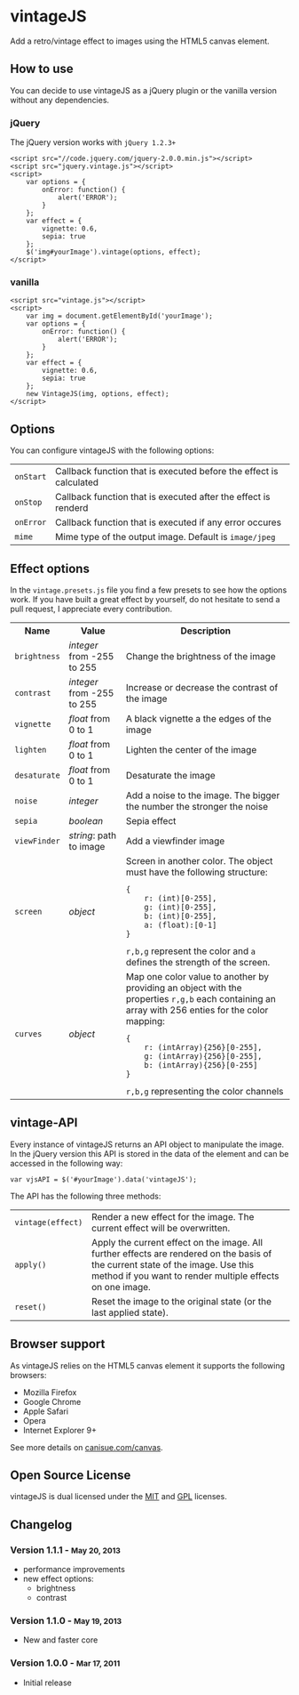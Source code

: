 # vintageJS
Add a retro/vintage effect to images using the HTML5 canvas element.

## How to use
You can decide to use vintageJS as a jQuery plugin or the vanilla version without any dependencies.

### jQuery

The jQuery version works with `jQuery 1.2.3+`

    <script src="//code.jquery.com/jquery-2.0.0.min.js"></script>
    <script src="jquery.vintage.js"></script>
    <script>
        var options = {
            onError: function() {
                alert('ERROR');
            }
        };
        var effect = {
            vignette: 0.6,
            sepia: true
        };
        $('img#yourImage').vintage(options, effect);
    </script>

### vanilla

    <script src="vintage.js"></script>
    <script>
        var img = document.getElementById('yourImage');
        var options = {
            onError: function() {
                alert('ERROR');
            }
        };
        var effect = {
            vignette: 0.6,
            sepia: true
        };
        new VintageJS(img, options, effect);
    </script>

## Options

You can configure vintageJS with the following options:

<table>
    <tr>
        <td><code>onStart</code></td>
        <td>Callback function that is executed before the effect is calculated</td>
    </tr>
    <tr>
        <td><code>onStop</code></td>
        <td>Callback function that is executed after the effect is renderd</td>
    </tr>
    <tr>
        <td><code>onError</code></td>
        <td>Callback function that is executed if any error occures</td>
    </tr>
    <tr>
        <td><code>mime</code></td>
        <td>Mime type of the output image. Default is <code>image/jpeg</code></td>
    </tr>
</table>

## Effect options

In the `vintage.presets.js` file you find a few presets to see how the options work. If you have built a great effect by yourself, do not hesitate to send a pull request, I appreciate every contribution.

<table>
    <tr>
        <th>Name</th>
        <th>Value</th>
        <th>Description</th>
    </tr>
    <tr>
        <td><code>brightness</code></td>
        <td><i>integer</i> from -255 to 255</td>
        <td>Change the brightness of the image</td>
    </tr>
    <tr>
        <td><code>contrast</code></td>
        <td><i>integer</i> from -255 to 255</td>
        <td>Increase or decrease the contrast of the image</td>
    </tr>
    <tr>
        <td><code>vignette</code></td>
        <td><i>float</i> from 0 to 1</td>
        <td>A black vignette a the edges of the image</td>
    </tr>
    <tr>
        <td><code>lighten</code></td>
        <td><i>float</i> from 0 to 1</td>
        <td>Lighten the center of the image</td>
    </tr>
    <tr>
        <td><code>desaturate</code></td>
        <td><i>float</i> from 0 to 1</td>
        <td>Desaturate the image</td>
    </tr>
    <tr>
        <td><code>noise</code></td>
        <td><i>integer</i></td>
        <td>Add a noise to the image. The bigger the number the stronger the noise</td>
    </tr>
    <tr>
        <td><code>sepia</code></td>
        <td><i>boolean</i></td>
        <td>Sepia effect</td>
    </tr>
    <tr>
        <td><code>viewFinder</code></td>
        <td><i>string</i>: path to image</td>
        <td>Add a viewfinder image</td>
    </tr>
    <tr>
        <td><code>screen</code></td>
        <td><i>object</i></td>
        <td>Screen in another color. The object must have the following structure: <pre><code>{
    r: (int)[0-255],
    g: (int)[0-255],
    b: (int)[0-255],
    a: (float):[0-1]
}</code></pre>
<code>r,b,g</code> represent the color and <code>a</code> defines the strength of the screen.
</td>
    </tr>
    <tr>
        <td><code>curves</code></td>
        <td><i>object</i></td>
        <td>Map one color value to another by providing an object with the properties <code>r,g,b</code> each containing an array with 256 enties for the color mapping: <pre><code>{
    r: (intArray){256}[0-255],
    g: (intArray){256}[0-255],
    b: (intArray){256}[0-255]
}</code></pre>
<code>r,b,g</code> representing the color channels
</td>
    </tr>
</table>

## vintage-API

Every instance of vintageJS returns an API object to manipulate the image. In the jQuery version this API is stored in the data of the element and can be accessed in the following way:

    var vjsAPI = $('#yourImage').data('vintageJS');

The API has the following three methods:

<table>
    <tr>
        <td><code>vintage(effect)</code></td>
        <td>Render a new effect for the image. The current effect will be overwritten.</td>
    </tr>
    <tr>
        <td><code>apply()</code></td>
        <td>Apply the current effect on the image. All further effects are rendered on the basis of the current state of the image. Use this method if you want to render multiple effects on one image.</td>
    </tr>
    <tr>
        <td><code>reset()</code></td>
        <td>Reset the image to the original state (or the last applied state).</td>
    </tr>
</table>

## Browser support

As vintageJS relies on the HTML5 canvas element it supports the following browsers:

* Mozilla Firefox
* Google Chrome
* Apple Safari
* Opera
* Internet Explorer 9+

See more details on [canisue.com/canvas](http://caniuse.com/canvas).

## Open Source License

vintageJS is dual licensed under the [MIT](http://www.opensource.org/licenses/mit-license.php) and [GPL](http://www.opensource.org/licenses/gpl-license.php) licenses.

## Changelog

### Version 1.1.1 - <small>May 20, 2013</small>
* performance improvements
* new effect options:
    * brightness
    * contrast

### Version 1.1.0 - <small>May 19, 2013</small>
* New and faster core

### Version 1.0.0 - <small>Mar 17, 2011</small>
* Initial release
